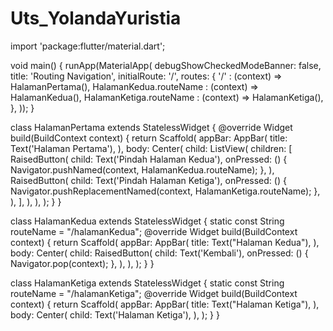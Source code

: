 # Uts_YolandaYuristia
import 'package:flutter/material.dart';

void main() {
  runApp(MaterialApp(
    debugShowCheckedModeBanner: false,
    title: 'Routing Navigation',
    initialRoute: '/',
    routes: {
      '/' : (context) => HalamanPertama(),
      HalamanKedua.routeName : (context) => HalamanKedua(),
      HalamanKetiga.routeName : (context) => HalamanKetiga(),
    },
  ));
}

class HalamanPertama extends StatelessWidget {
  @override
  Widget build(BuildContext context) {
    return Scaffold(
      appBar: AppBar(
        title: Text('Halaman Pertama'),
      ),
      body: Center(
        child: ListView(
          children: <Widget>[
            RaisedButton(
              child: Text('Pindah Halaman Kedua'),
              onPressed: () {
                Navigator.pushNamed(context, HalamanKedua.routeName);
              },
            ),
            RaisedButton(
              child: Text('Pindah Halaman Ketiga'),
              onPressed: () {
                Navigator.pushReplacementNamed(context, HalamanKetiga.routeName);
              },
            ),
          ],
        ),
      ),
    );
  }
}

class HalamanKedua extends StatelessWidget {
  static const String routeName = "/halamanKedua";
  @override
  Widget build(BuildContext context) {
    return Scaffold(
      appBar: AppBar(
        title: Text("Halaman Kedua"),
      ),
      body: Center(
        child: RaisedButton(
          child: Text('Kembali'),
          onPressed: () {
            Navigator.pop(context);
          },
        ),
      ),
    );
  }
}

class HalamanKetiga extends StatelessWidget {
  static const String routeName = "/halamanKetiga";
  @override
  Widget build(BuildContext context) {
    return Scaffold(
      appBar: AppBar(
        title: Text("Halaman Ketiga"),
      ),
      body: Center(
        child: Text('Halaman Ketiga'),
      ),
    );
  }
}
